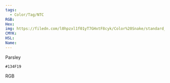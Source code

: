 ```yaml
---
tags:
  - Color/Tag/NTC
RGB:
Hex:
img: https://filedn.com/l0hpzxl1f01yT7GHxtF8cyk/Color%20Snake/standard_csv_to_svg/%23/134F19.svg
CMYK:
HSL:
Name:
---
```

Parsley
```palette
#134F19
```
RGB
